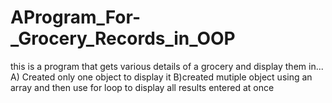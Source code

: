# AProgram_For-_Grocery_Records_in_OOP
this is a program that gets various details of a grocery and display them in...
A) Created only one object to display it
B)created mutiple object using an array and then use for loop to display all 
results entered at once
